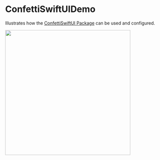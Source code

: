# ConfettiSwiftUIDemo

Illustrates how the [ConfettiSwiftUI Package](https://github.com/simibac/ConfettiSwiftUI) can be used and configured.

<p float="center">
  <img src="https://github.com/simibac/ConfettiSwiftUIDemo/blob/master/files/configurator-preview.gif" width="400" />
</p>
